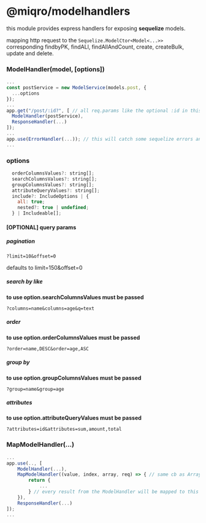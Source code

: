 # @miqro/modelhandlers

this module provides express handlers for exposing **sequelize** models. 

mapping http request to the ``Sequelize.ModelCtor<Model<...>>`` corresponding findbyPK, findALl, findAllAndCount, create, createBulk, update and delete.


### ModelHandler(model, [options])

```javascript
...
const postService = new ModelService(models.post, {
  ...options
});
...
app.get("/post/:id?", [ // all req.params like the optional :id in this example will be mapped as a WhereOptions from sequelize.
  ModelHandler(postService), 
  ResponseHandler(...)
]);
...
app.use(ErrorHandler(...)); // this will catch some sequelize errors and return an appropiate http response
...
```

### options
```javascript
  orderColumnsValues?: string[];
  searchColumnsValues?: string[];
  groupColumnsValues?: string[];
  attributeQueryValues?: string[];
  include?: IncludeOptions | {
    all: true;
    nested?: true | undefined;
  } | Includeable[];
```

#### [OPTIONAL] query params

##### pagination

```
?limit=10&offset=0
```

defaults to limit=150&offset=0

##### search by like

**to use option.searchColumnsValues must be passed**

```
?columns=name&columns=age&q=text
```

##### order

**to use option.orderColumnsValues must be passed**

```
?order=name,DESC&order=age,ASC
```

##### group by

**to use option.groupColumnsValues must be passed**

```
?group=name&group=age
```

##### attributes

**to use option.attributeQueryValues must be passed**

```
?attributes=id&attributes=sum,amount,total
```

### MapModelHandler(...)

```javascript
...
app.use(.., [
    ModelHandler(...),
    MapModelHandler((value, index, array, req) => { // same cb as Array.map but with req added
        return {
            ... 
        } // every result from the ModelHandler will be mapped to this even if result is paginated
    }),
    ResponseHandler(...) 
]);
...
```
